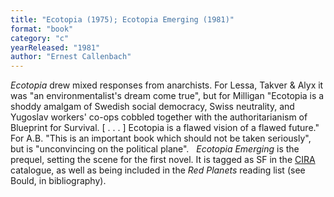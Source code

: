 ```yaml
---
title: "Ecotopia (1975); Ecotopia Emerging (1981)"
format: "book"
category: "c"
yearReleased: "1981"
author: "Ernest Callenbach"
---
```

 <em>Ecotopia</em> drew mixed responses from anarchists. For Lessa, Takver & Alyx  it was "an environmentalist's dream come true", but for Milligan "Ecotopia is a  shoddy amalgam of Swedish social democracy, Swiss neutrality, and Yugoslav  workers' co-ops cobbled together with the authoritarianism of Blueprint for  Survival. [ . . . ] Ecotopia is a flawed vision of a flawed future." For A.B.  "This is an important book which should not be taken seriously", but is  "unconvincing on the political plane".
  
<em>Ecotopia Emerging</em> is the prequel, setting the scene for  the first novel. It is tagged as SF in the <a href="http://www.cira.ch/catalogue/index.php?lvl=categ_see&amp;id=346&amp;main="> CIRA</a> catalogue, as well as being included in the _Red Planets_ reading list (see Bould, in bibliography).
  
